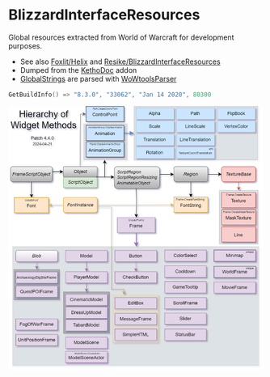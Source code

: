 # BlizzardInterfaceResources
Global resources extracted from World of Warcraft for development purposes.
* See also [Foxlit/Helix](https://www.townlong-yak.com/framexml/) and [Resike/BlizzardInterfaceResources](https://github.com/Resike/BlizzardInterfaceResources)
* Dumped from the [KethoDoc](https://github.com/Ketho/KethoDoc) addon
* [GlobalStrings](https://wow.tools/dbc/?dbc=globalstrings) are parsed with [WoWtoolsParser](https://github.com/Ketho/WoWtoolsParser)
```lua
GetBuildInfo() => "8.3.0", "33062", "Jan 14 2020", 80300
```
![](https://raw.githubusercontent.com/Ketho/BlizzardInterfaceResources/live/Resources/WidgetHierarchy.png)
